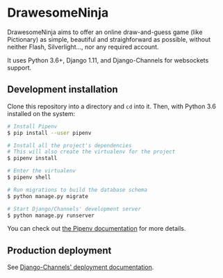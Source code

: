 # DrawesomeNinja

DrawesomeNinja aims to offer an online draw-and-guess game (like Pictionary) as simple, beautiful and straighforward as possible, without neither Flash, Silverlight…, nor any required account.

It uses Python 3.6+, Django 1.11, and Django-Channels for websockets support.

## Development installation

Clone this repository into a directory and `cd` into it. Then, with Python 3.6 installed on the system:

```bash
# Install Pipenv
$ pip install --user pipenv

# Install all the project's dependencies
# This will also create the virtualenv for the project
$ pipenv install

# Enter the virtualenv
$ pipenv shell

# Run migrations to build the database schema
$ python manage.py migrate

# Start Django/Channels' development server
$ python manage.py runserver
```

You can check out [the Pipenv documentation](https://docs.pipenv.org/) for more details.

## Production deployment

See [Django-Channels' deployment documentation](https://channels.readthedocs.io/en/stable/deploying.html).